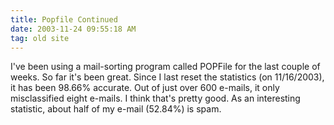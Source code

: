 ```yaml
---
title: Popfile Continued
date: 2003-11-24 09:55:18 AM
tag: old site
---
```


I've been using a mail-sorting program called POPFile for the last couple of weeks. So far it's been great. Since I last reset the statistics (on 11/16/2003), it has been 98.66% accurate. Out of just over 600 e-mails, it only misclassified eight e-mails. I think that's pretty good. As an interesting statistic, about half of my e-mail (52.84%) is spam.
